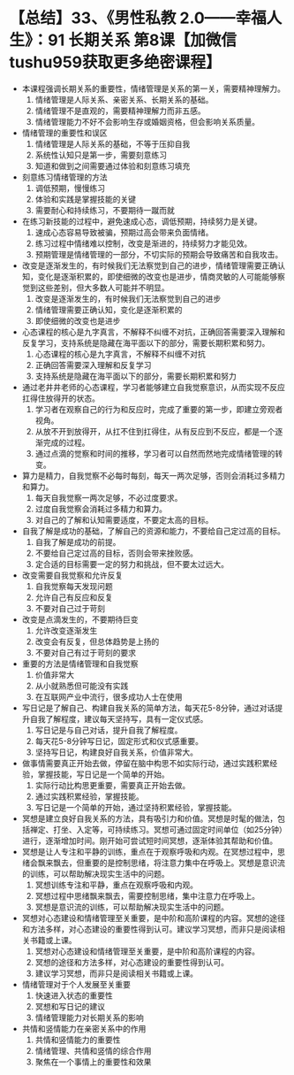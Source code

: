 # 【总结】33、《男性私教 2.0——幸福人生》：91 长期关系 第8课【加微信tushu959获取更多绝密课程】

-   本课程强调长期关系的重要性，情绪管理是关系的第一关，需要精神理解力。
    1.  情绪管理是人际关系、亲密关系、长期关系的基础。
    2.  情绪管理不是直观的，需要精神理解力而非五感。
    3.  情绪管理能力不好不会影响生存或婚姻资格，但会影响关系质量。
-   情绪管理的重要性和误区
    1.  情绪管理是人际关系的基础，不等于压抑自我
    2.  系统性认知只是第一步，需要刻意练习
    3.  知道和做到之间需要通过体验和刻意练习填充
-   刻意练习情绪管理的方法
    1.  调低预期，慢慢练习
    2.  体验和实践是掌握技能的关键
    3.  需要耐心和持续练习，不要期待一蹴而就
-   在练习新技能的过程中，避免速成心态，调低预期，持续努力是关键。
    1.  速成心态容易导致被骗，预期过高会带来负面情绪。
    2.  练习过程中情绪难以控制，改变是渐进的，持续努力才能见效。
    3.  预期管理是情绪管理的一部分，不切实际的预期会导致痛苦和自我攻击。
-   改变是逐渐发生的，有时候我们无法察觉到自己的进步，情绪管理需要正确认知，变化是逐渐积累的，即使细微的改变也是进步，情商灵敏的人可能能够察觉到这些差别，但大多数人可能并不明显。
    1.  改变是逐渐发生的，有时候我们无法察觉到自己的进步
    2.  情绪管理需要正确认知，变化是逐渐积累的
    3.  即使细微的改变也是进步
-   心态课程的核心是九字真言，不解释不纠缠不对抗，正确回答需要深入理解和反复学习，支持系统是隐藏在海平面以下的部分，需要长期积累和努力。
    1.  心态课程的核心是九字真言，不解释不纠缠不对抗
    2.  正确回答需要深入理解和反复学习
    3.  支持系统是隐藏在海平面以下的部分，需要长期积累和努力
-   通过老井井老师的心态课程，学习者能够建立自我觉察意识，从而实现不反应扛得住放得开的状态。
    1.  学习者在观察自己的行为和反应时，完成了重要的第一步，即建立旁观者视角。
    2.  从放不开到放得开，从扛不住到扛得住，从有反应到不反应，都是一个逐渐完成的过程。
    3.  通过点滴的觉察和时间的推移，学习者可以自然而然地完成情绪管理的转变。
-   算力是精力，自我觉察不必每时每刻，每天一两次足够，否则会消耗过多精力和算力。
    1.  每天自我觉察一两次足够，不必过度要求。
    2.  过度自我觉察会消耗过多精力和算力。
    3.  对自己的了解和认知需要适度，不要定太高的目标。
-   自我了解是成功的基础，了解自己的资源和能力，不要给自己定过高的目标。
    1.  自我了解是成功的前提。
    2.  不要给自己定过高的目标，否则会带来挫败感。
    3.  定合适的目标需要一定的努力和挑战，但不要太过远大。
-   改变需要自我觉察和允许反复
    1.  自我觉察每天发现问题
    2.  允许自己有反应和反复
    3.  不要对自己过于苛刻
-   改变是点滴发生的，不要期待巨变
    1.  允许改变逐渐发生
    2.  改变会有反复，但总体趋势是上扬的
    3.  不要对自己有过于苛刻的要求
-   重要的方法是情绪管理和自我觉察
    1.  价值非常大
    2.  从小就熟悉但可能没有实践
    3.  在互联网产业中流行，很多成功人士在使用
-   写日记是了解自己、构建自我关系的简单方法，每天花5-8分钟，通过对话提升自我了解程度，建议每天坚持写，具有一定仪式感。
    1.  写日记是与自己对话，提升自我了解程度。
    2.  每天花5-8分钟写日记，固定形式和仪式感重要。
    3.  坚持写日记，构建良好自我关系，价值非常大。
-   做事情需要真正开始去做，停留在脑中构思不如实际行动，通过实践积累经验，掌握技能，写日记是一个简单的开始。
    1.  实际行动比构思更重要，需要真正开始去做。
    2.  通过实践积累经验，掌握技能。
    3.  写日记是一个简单的开始，通过坚持积累经验，掌握技能。
-   冥想是建立良好自我关系的方法，具有吸引力和价值。冥想是时髦的做法，包括禅定、打坐、入定等，可持续练习。冥想可通过固定时间单位（如25分钟）进行，逐渐增加时间。刚开始可尝试短时间冥想，逐渐体验其帮助和价值。
-   冥想是让人专注和平静的训练，重点在于观察呼吸和内观。在冥想过程中，思绪会飘来飘去，但重要的是控制思绪，将注意力集中在呼吸上。冥想是意识流的训练，可以帮助解决现实生活中的问题。
    1.  冥想训练专注和平静，重点在观察呼吸和内观。
    2.  冥想过程中思绪飘来飘去，需要控制思绪，集中注意力在呼吸上。
    3.  冥想是意识流的训练，可以帮助解决现实生活中的问题。
-   冥想对心态建设和情绪管理至关重要，是中阶和高阶课程的内容。冥想的途径和方法多样，对心态建设的重要性得到认可。建议学习冥想，而非只是阅读相关书籍或上课。
    1.  冥想对心态建设和情绪管理至关重要，是中阶和高阶课程的内容。
    2.  冥想的途径和方法多样，对心态建设的重要性得到认可。
    3.  建议学习冥想，而非只是阅读相关书籍或上课。
-   情绪管理对于个人发展至关重要
    1.  快速进入状态的重要性
    2.  冥想和写日记的建议
    3.  情绪管理能力对长期关系的影响
-   共情和竖情能力在亲密关系中的作用
    1.  共情和竖情能力的重要性
    2.  情绪管理、共情和竖情的综合作用
    3.  聚焦在一个事情上的重要性和效果